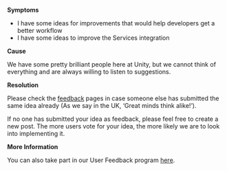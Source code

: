 
        

**Symptoms** 

*   I have some ideas for improvements that would help developers get a better workflow
*   I have some ideas to improve the Services integration  

**Cause** 

We have some pretty brilliant people here at Unity, but we cannot think of everything and are always willing to listen to suggestions.

**Resolution** 

Please check the [feedback](http://feedback.unity3d.com/) pages in case someone else has submitted the same idea already (As we say in the UK, ‘Great minds think alike!’).

If no one has submitted your idea as feedback, please feel free to create a new post. The more users vote for your idea, the more likely we are to look into implementing it.

**More Information** 

You can also take part in our User Feedback program [here](https://unity3d.com/user-research). 

      